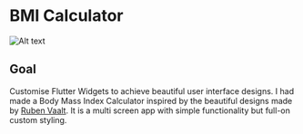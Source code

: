 # BMI Calculator 
![Alt text](https://image.winudf.com/v2/image1/Y29tLmVmdWV0YmV6YS5mbHV0dGVyYm1pY2FsY3VsYXRvcl9zY3JlZW5fMF8xNTY3NjM3MjkxXzA5OA/screen-0.jpg?fakeurl=1&type=.jpg)
## Goal

Customise Flutter Widgets to achieve beautiful user interface designs. 
I had made a Body Mass Index Calculator inspired by the beautiful designs made by [Ruben Vaalt](https://dribbble.com/shots/4585382-Simple-BMI-Calculator). It is a multi screen app with simple functionality but full-on custom styling. 
